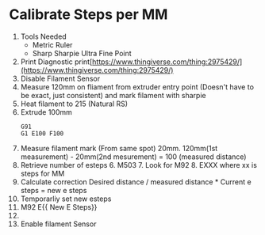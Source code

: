 
# Calibrate Steps per MM
1. Tools Needed
	* Metric Ruler
	* Sharp Sharpie Ultra Fine Point
2. Print Diagnostic print[https://www.thingiverse.com/thing:2975429/](https://www.thingiverse.com/thing:2975429/)
3. Disable Filament Sensor
4. Measure 120mm on fliament from extruder entry point (Doesn't have to be exact, just consistent) and mark filament with sharpie
5. Heat filament to 215 (Natural RS)
6. Extrude 100mm
    ```
    G91
    G1 E100 F100
   ```
7. Measure filament mark (From same spot)
    20mm.
    120mm(1st measurement) - 20mm(2nd mesurement) = 100 (measured distance)
8. Retrieve number of esteps
	6. M503
	7. Look for M92
	8.  EXXX where xx is steps for MM
9. Calculate correction
	Desired distance / measured distance * Current e steps = new e steps
10. Temporarliy set new esteps
11. M92 E{{ New E Steps}}
12. 
13. Enable filament Sensor
	
<!--stackedit_data:
eyJoaXN0b3J5IjpbMTA4MjI2NDMzMCwxMjM4MzU0MDg2LDIwND
c5Mjg5OTUsLTI1MTUzMDc5MCw0OTc4MTg4MTBdfQ==
-->